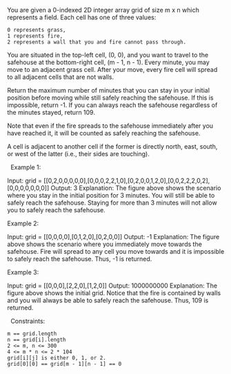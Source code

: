 You are given a 0-indexed 2D integer array grid of size m x n which represents a field. Each cell has one of three values:


	0 represents grass,
	1 represents fire,
	2 represents a wall that you and fire cannot pass through.


You are situated in the top-left cell, (0, 0), and you want to travel to the safehouse at the bottom-right cell, (m - 1, n - 1). Every minute, you may move to an adjacent grass cell. After your move, every fire cell will spread to all adjacent cells that are not walls.

Return the maximum number of minutes that you can stay in your initial position before moving while still safely reaching the safehouse. If this is impossible, return -1. If you can always reach the safehouse regardless of the minutes stayed, return 109.

Note that even if the fire spreads to the safehouse immediately after you have reached it, it will be counted as safely reaching the safehouse.

A cell is adjacent to another cell if the former is directly north, east, south, or west of the latter (i.e., their sides are touching).

 
Example 1:

Input: grid = [[0,2,0,0,0,0,0],[0,0,0,2,2,1,0],[0,2,0,0,1,2,0],[0,0,2,2,2,0,2],[0,0,0,0,0,0,0]]
Output: 3
Explanation: The figure above shows the scenario where you stay in the initial position for 3 minutes.
You will still be able to safely reach the safehouse.
Staying for more than 3 minutes will not allow you to safely reach the safehouse.

Example 2:

Input: grid = [[0,0,0,0],[0,1,2,0],[0,2,0,0]]
Output: -1
Explanation: The figure above shows the scenario where you immediately move towards the safehouse.
Fire will spread to any cell you move towards and it is impossible to safely reach the safehouse.
Thus, -1 is returned.


Example 3:

Input: grid = [[0,0,0],[2,2,0],[1,2,0]]
Output: 1000000000
Explanation: The figure above shows the initial grid.
Notice that the fire is contained by walls and you will always be able to safely reach the safehouse.
Thus, 109 is returned.


 
Constraints:


	m == grid.length
	n == grid[i].length
	2 <= m, n <= 300
	4 <= m * n <= 2 * 104
	grid[i][j] is either 0, 1, or 2.
	grid[0][0] == grid[m - 1][n - 1] == 0

